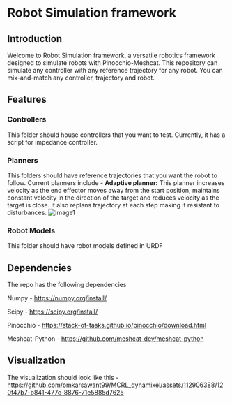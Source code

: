 # Robot Simulation framework
## Introduction
Welcome to Robot Simulation framework, a versatile robotics framework designed to simulate robots with Pinocchio-Meshcat. 
This repository can simulate any controller with any reference trajectory for any robot. You can mix-and-match any controller, trajectory and robot.

## Features
### Controllers
This folder should house controllers that you want to test. Currently, it has a script for impedance controller.
### Planners
This folders should have reference trajectories that you want the robot to follow. Current planners include -
**Adaptive planner:** This planner increases velocity as the end effector moves away from the start position, maintains constant velocity in the direction of the target and 
reduces velocity as the target is close.
It also replans trajectory at each step making it resistant to disturbances.
![image1](https://github.com/omkarsawant99/MCRL_dynamixel/assets/112906388/8fb3d0c6-6d40-4b1d-a700-c44d3ee57314)
### Robot Models
This folder should have robot models defined in URDF

## Dependencies
The repo has the following dependencies

Numpy - https://numpy.org/install/

Scipy - https://scipy.org/install/

Pinocchio - https://stack-of-tasks.github.io/pinocchio/download.html

Meshcat-Python - https://github.com/meshcat-dev/meshcat-python

## Visualization
The visualization should look like this - 
https://github.com/omkarsawant99/MCRL_dynamixel/assets/112906388/120f47b7-b841-477c-8876-71e5885d7625
